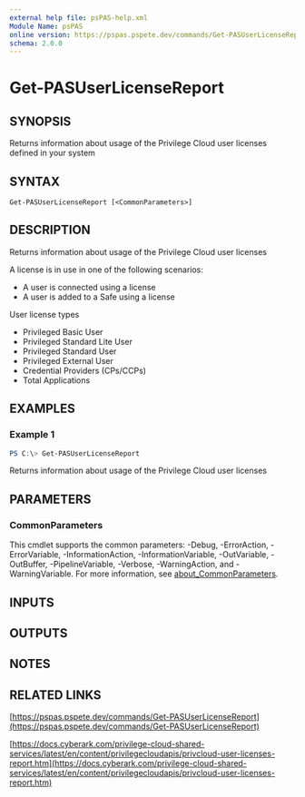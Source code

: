 ```yaml
---
external help file: psPAS-help.xml
Module Name: psPAS
online version: https://pspas.pspete.dev/commands/Get-PASUserLicenseReport
schema: 2.0.0
---
```


# Get-PASUserLicenseReport

## SYNOPSIS
Returns information about usage of the Privilege Cloud user licenses defined in your system

## SYNTAX

```
Get-PASUserLicenseReport [<CommonParameters>]
```

## DESCRIPTION
Returns information about usage of the Privilege Cloud user licenses

A license is in use in one of the following scenarios:
- A user is connected using a license
- A user is added to a Safe using a license

User license types
- Privileged Basic User
- Privileged Standard Lite User
- Privileged Standard User
- Privileged External User
- Credential Providers (CPs/CCPs)
- Total Applications

## EXAMPLES

### Example 1
```powershell
PS C:\> Get-PASUserLicenseReport
```

Returns information about usage of the Privilege Cloud user licenses

## PARAMETERS

### CommonParameters
This cmdlet supports the common parameters: -Debug, -ErrorAction, -ErrorVariable, -InformationAction, -InformationVariable, -OutVariable, -OutBuffer, -PipelineVariable, -Verbose, -WarningAction, and -WarningVariable. For more information, see [about_CommonParameters](http://go.microsoft.com/fwlink/?LinkID=113216).

## INPUTS

## OUTPUTS

## NOTES

## RELATED LINKS

[https://pspas.pspete.dev/commands/Get-PASUserLicenseReport](https://pspas.pspete.dev/commands/Get-PASUserLicenseReport)

[https://docs.cyberark.com/privilege-cloud-shared-services/latest/en/content/privilegecloudapis/privcloud-user-licenses-report.htm](https://docs.cyberark.com/privilege-cloud-shared-services/latest/en/content/privilegecloudapis/privcloud-user-licenses-report.htm)